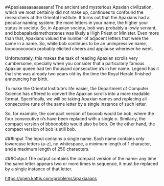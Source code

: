 #Apaxiaaaaaaaaaaaans!
The ancient and mysterious Apaxian civilization, which we most certainly did not make up, continues to confound the researchers at the Oriental Institute. It turns out that the Apaxians had a peculiar naming system: the more letters in your name, the higher your status in society. So, in Apaxian society, bob was probably a lowly servant, and bobapalaxiamethostenes was likely a High Priest or Minister. Even more than that, Apaxians valued the number of adjacent letters that were the same in a name. So, while bob continues to be an unimpressive name, boooooooooob probably elicited cheers and applause wherever he went.

Unfortunately, this makes the task of reading Apaxian scrolls very cumbersome, specially when you consider that a particularly famous Apaxian queen had ten thousand consecutive a’s in her name. Legend has it that she was already two years old by the time the Royal Herald finished announcing her birth.

To make the Oriental Institute’s life easier, the Department of Computer Science has offered to convert the Apaxian scrolls into a more readable format. Specifically, we will be taking Apaxian names and replacing all consecutive runs of the same letter by a single instance of such letter.

So, for example, the compact version of boooob would be bob, where the four consecutive o’s have been replaced with a single o. Similarly, the compact version of bbbooobbb would also be bob. On the other hand, the compact version of bob is still bob.

###Input
The input contains a single name. Each name contains only lowercase letters (a–z), no whitespace, a minimum length of 1 character, and a maximum length of 250 characters.

###Output
The output contains the compact version of the name: any time the same letter appears two or more times in sequence, it must be replaced by a single instance of that letter.

https://open.kattis.com/problems/apaxiaaans